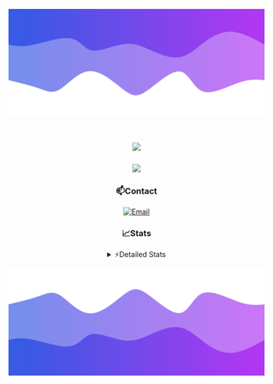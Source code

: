 ![Header](./header.png)
<div align="center">

<h1 align="center">
  <a href="https://git.io/typing-svg">
    <img src="https://readme-typing-svg.herokuapp.com/?lines=Hello,+There!+👋;This+is+chicho.;CEO+on+Hely+Development....;&center=true&size=25">
  </a>
</h1>
  
<p align="center">
  <img src="https://lanyard.cnrad.dev/api/852683595378196480" />
</p>

### 📫Contact
  [![Email](https://img.shields.io/badge/Email-gastondalla@gmail.com-04619f?style=for-the-badge&logo=gmail&logoColor=white)](mailto:gastondalla@gmail.com)
</br>  
### 📈Stats
<details>
    <summary> ⚡Detailed Stats</summary>
    <br/>

<!--START_SECTION:waka-->
![Code Time](http://img.shields.io/badge/Code%20Time-154%20hrs%2017%20mins-blue)

![Profile Views](http://img.shields.io/badge/Profile%20Views-1-blue)

**🐱 My GitHub Data** 

> 📦 37.5 kB Used in GitHub's Storage 
 > 
> 🏆 7 Contributions in the Year 2023
 > 
> 🚫 Not Opted to Hire
 > 
> 📜 6 Public Repositories 
 > 
> 🔑 9 Private Repositories 
 > 
**I'm a Night 🦉** 

```text
🌞 Morning                14 commits          █░░░░░░░░░░░░░░░░░░░░░░░░   04.32 % 
🌆 Daytime                48 commits          ████░░░░░░░░░░░░░░░░░░░░░   14.81 % 
🌃 Evening                153 commits         ████████████░░░░░░░░░░░░░   47.22 % 
🌙 Night                  109 commits         ████████░░░░░░░░░░░░░░░░░   33.64 % 
```
📅 **I'm Most Productive on Tuesday** 

```text
Monday                   24 commits          ██░░░░░░░░░░░░░░░░░░░░░░░   07.41 % 
Tuesday                  64 commits          █████░░░░░░░░░░░░░░░░░░░░   19.75 % 
Wednesday                61 commits          █████░░░░░░░░░░░░░░░░░░░░   18.83 % 
Thursday                 32 commits          ██░░░░░░░░░░░░░░░░░░░░░░░   09.88 % 
Friday                   43 commits          ███░░░░░░░░░░░░░░░░░░░░░░   13.27 % 
Saturday                 48 commits          ████░░░░░░░░░░░░░░░░░░░░░   14.81 % 
Sunday                   52 commits          ████░░░░░░░░░░░░░░░░░░░░░   16.05 % 
```


📊 **This Week I Spent My Time On** 

```text
🕑︎ Time Zone: America/Argentina/Buenos_Aires

💬 Programming Languages: 
C#                       7 hrs 40 mins       ████████░░░░░░░░░░░░░░░░░   31.82 % 
JavaScript               5 hrs 41 mins       ██████░░░░░░░░░░░░░░░░░░░   23.59 % 
HTML                     3 hrs 31 mins       ████░░░░░░░░░░░░░░░░░░░░░   14.63 % 
Other                    2 hrs 59 mins       ███░░░░░░░░░░░░░░░░░░░░░░   12.40 % 
Python                   2 hrs 9 mins        ██░░░░░░░░░░░░░░░░░░░░░░░   08.94 % 

🔥 Editors: 
VS Code                  13 hrs 25 mins      ██████████████░░░░░░░░░░░   55.63 % 
Visual Studio            10 hrs 42 mins      ███████████░░░░░░░░░░░░░░   44.37 % 

🐱‍💻 Projects: 
Unknown Project          10 hrs 14 mins      ███████████░░░░░░░░░░░░░░   42.44 % 
Palometa                 8 hrs 35 mins       █████████░░░░░░░░░░░░░░░░   35.59 % 
Coder                    3 hrs 11 mins       ███░░░░░░░░░░░░░░░░░░░░░░   13.20 % 
StringExtractor          1 hr 6 mins         █░░░░░░░░░░░░░░░░░░░░░░░░   04.61 % 
SS Help                  39 mins             █░░░░░░░░░░░░░░░░░░░░░░░░   02.71 % 

💻 Operating System: 
Windows                  24 hrs 7 mins       █████████████████████████   100.00 % 
```

**I Mostly Code in JavaScript** 

```text
JavaScript               8 repos             █████████░░░░░░░░░░░░░░░░   36.36 % 
CSS                      3 repos             ███░░░░░░░░░░░░░░░░░░░░░░   13.64 % 
C#                       2 repos             ██░░░░░░░░░░░░░░░░░░░░░░░   09.09 % 
Python                   2 repos             ██░░░░░░░░░░░░░░░░░░░░░░░   09.09 % 
Batchfile                1 repo              █░░░░░░░░░░░░░░░░░░░░░░░░   04.55 % 
```




 Last Updated on 19/06/2023 03:13:14 UTC
<!--END_SECTION:waka-->
</details>

![Footer](./footer.png)
